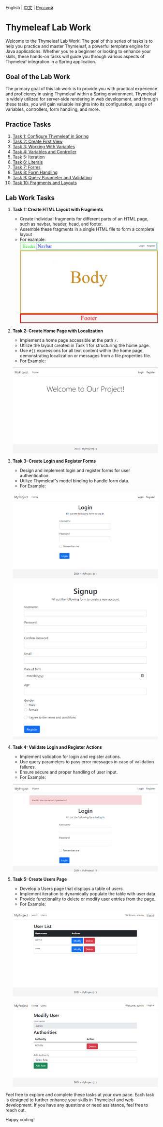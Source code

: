 English | [中文](../../cn/thymeleaf/lab-work.md) | [Русский](../../ru/thymeleaf/lab-work.md)


# Thymeleaf Lab Work

Welcome to the Thymeleaf Lab Work! The goal of this series of tasks is to help you practice and master Thymeleaf, a powerful template engine for Java applications. Whether you're a beginner or looking to enhance your skills, these hands-on tasks will guide you through various aspects of Thymeleaf integration in a Spring application.

## Goal of the Lab Work

The primary goal of this lab work is to provide you with practical experience and proficiency in using Thymeleaf within a Spring environment. Thymeleaf is widely utilized for server-side rendering in web development, and through these tasks, you will gain valuable insights into its configuration, usage of variables, controllers, form handling, and more.

## Practice Tasks <a name="practice-tasks"></a>

1. [Task 1: Configure Thymeleaf in Spring](practice/configure-thymeleaf.md)
2. [Task 2: Create First View](practice/create-first-view.md)
3. [Task 3: Working With Variables](practice/working-with-variables.md)
4. [Task 4: Variables and Controller](practice/variables-and-controller.md)
5. [Task 5: Iteration](practice/iteration.md)
6. [Task 6: Literals](practice/literals.md)
7. [Task 7: Forms](practice/forms.md)
8. [Task 8: Form Handling](practice/form-handling.md)
9. [Task 9: Query Parameter and Validation](practice/validation.md)
10. [Task 10: Fragments and Layouts](practice/fragments-and-layouts.md)


## Lab Work Tasks <a name="lab-work-tasks"></a>

1. **Task 1: Create HTML Layout with Fragments**

    - Create individual fragments for different parts of an HTML page, such as navbar, header, head, and footer.
    - Assemble these fragments in a single HTML file to form a complete layout
    - For example:
    ![layout.png](../../srcs/thymeleaf/layout.png)

2. **Task 2: Create Home Page with Localization**

    - Implement a home page accessible at the path `/`.
    - Utilize the layout created in Task 1 for structuring the home page.
    - Use `#{}` expressions for all text content within the home page, demonstrating localization or messages from a file.properties file.
    - For Example:
   
    ![home-page.png](../../srcs/thymeleaf/home-page.png)

3. **Task 3: Create Login and Register Forms**

    - Design and implement login and register forms for user authentication.
    - Utilize Thymeleaf's model binding to handle form data.
    - For Example:
   
    ![login-page.png](../../srcs/thymeleaf/login-page.png)

    ![signup.png](../../srcs/thymeleaf/signup.png)

4. **Task 4: Validate Login and Register Actions**

    - Implement validation for login and register actions.
    - Use query parameters to pass error messages in case of validation failures.
    - Ensure secure and proper handling of user input.
    - For Example:
   
    ![login-validation.png](../../srcs/thymeleaf/login-validation.png)

5. **Task 5: Create Users Page**

    - Develop a Users page that displays a table of users.
    - Implement iteration to dynamically populate the table with user data.
    - Provide functionality to delete or modify user entries from the page.
    - For Example:
   
    ![users-page.png](../../srcs/thymeleaf/users-page.png)

    ![modify-user-page.png](../../srcs/thymeleaf/modify-user-page.png)

Feel free to explore and complete these tasks at your own pace. Each task is designed to further enhance your skills in Thymeleaf and web development. If you have any questions or need assistance, feel free to reach out.

Happy coding!
